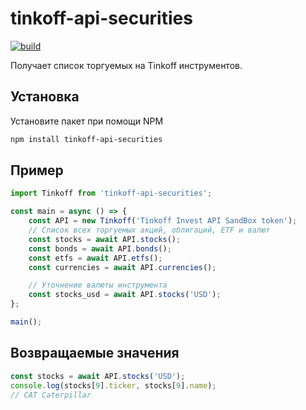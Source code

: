 # tinkoff-api-securities

[![build](https://github.com/samgozman/tinkoff-api-securities/actions/workflows/node.js.yml/badge.svg)](https://github.com/samgozman/tinkoff-api-securities/actions/workflows/node.js.yml)

Получает список торгуемых на Tinkoff инструментов.

## Установка

Установите пакет при помощи NPM

```bash
npm install tinkoff-api-securities
```

## Пример

```javascript
import Tinkoff from 'tinkoff-api-securities';

const main = async () => {
    const API = new Tinkoff('Tinkoff Invest API SandBox token');
    // Список всех торгуемых акций, облигаций, ETF и валют
    const stocks = await API.stocks();
    const bonds = await API.bonds();
    const etfs = await API.etfs();
    const currencies = await API.currencies();

    // Уточнение валюты инструмента
    const stocks_usd = await API.stocks('USD');
};

main();
```

## Возвращаемые значения

```javascript
const stocks = await API.stocks('USD');
console.log(stocks[9].ticker, stocks[9].name);
// CAT Caterpillar
```

